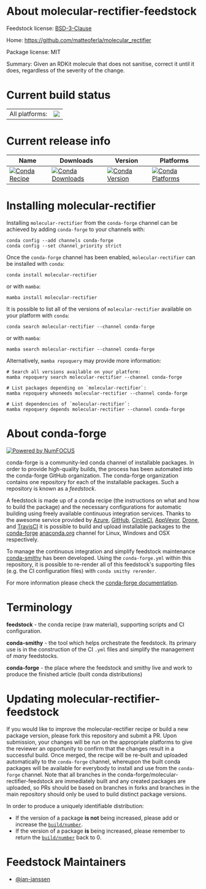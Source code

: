 About molecular-rectifier-feedstock
===================================

Feedstock license: [BSD-3-Clause](https://github.com/conda-forge/molecular-rectifier-feedstock/blob/main/LICENSE.txt)

Home: https://github.com/matteoferla/molecular_rectifier

Package license: MIT

Summary: Given an RDKit molecule that does not sanitise, correct it until it does, regardless of the severity of the change.

Current build status
====================


<table><tr><td>All platforms:</td>
    <td>
      <a href="https://dev.azure.com/conda-forge/feedstock-builds/_build/latest?definitionId=21876&branchName=main">
        <img src="https://dev.azure.com/conda-forge/feedstock-builds/_apis/build/status/molecular-rectifier-feedstock?branchName=main">
      </a>
    </td>
  </tr>
</table>

Current release info
====================

| Name | Downloads | Version | Platforms |
| --- | --- | --- | --- |
| [![Conda Recipe](https://img.shields.io/badge/recipe-molecular--rectifier-green.svg)](https://anaconda.org/conda-forge/molecular-rectifier) | [![Conda Downloads](https://img.shields.io/conda/dn/conda-forge/molecular-rectifier.svg)](https://anaconda.org/conda-forge/molecular-rectifier) | [![Conda Version](https://img.shields.io/conda/vn/conda-forge/molecular-rectifier.svg)](https://anaconda.org/conda-forge/molecular-rectifier) | [![Conda Platforms](https://img.shields.io/conda/pn/conda-forge/molecular-rectifier.svg)](https://anaconda.org/conda-forge/molecular-rectifier) |

Installing molecular-rectifier
==============================

Installing `molecular-rectifier` from the `conda-forge` channel can be achieved by adding `conda-forge` to your channels with:

```
conda config --add channels conda-forge
conda config --set channel_priority strict
```

Once the `conda-forge` channel has been enabled, `molecular-rectifier` can be installed with `conda`:

```
conda install molecular-rectifier
```

or with `mamba`:

```
mamba install molecular-rectifier
```

It is possible to list all of the versions of `molecular-rectifier` available on your platform with `conda`:

```
conda search molecular-rectifier --channel conda-forge
```

or with `mamba`:

```
mamba search molecular-rectifier --channel conda-forge
```

Alternatively, `mamba repoquery` may provide more information:

```
# Search all versions available on your platform:
mamba repoquery search molecular-rectifier --channel conda-forge

# List packages depending on `molecular-rectifier`:
mamba repoquery whoneeds molecular-rectifier --channel conda-forge

# List dependencies of `molecular-rectifier`:
mamba repoquery depends molecular-rectifier --channel conda-forge
```


About conda-forge
=================

[![Powered by
NumFOCUS](https://img.shields.io/badge/powered%20by-NumFOCUS-orange.svg?style=flat&colorA=E1523D&colorB=007D8A)](https://numfocus.org)

conda-forge is a community-led conda channel of installable packages.
In order to provide high-quality builds, the process has been automated into the
conda-forge GitHub organization. The conda-forge organization contains one repository
for each of the installable packages. Such a repository is known as a *feedstock*.

A feedstock is made up of a conda recipe (the instructions on what and how to build
the package) and the necessary configurations for automatic building using freely
available continuous integration services. Thanks to the awesome service provided by
[Azure](https://azure.microsoft.com/en-us/services/devops/), [GitHub](https://github.com/),
[CircleCI](https://circleci.com/), [AppVeyor](https://www.appveyor.com/),
[Drone](https://cloud.drone.io/welcome), and [TravisCI](https://travis-ci.com/)
it is possible to build and upload installable packages to the
[conda-forge](https://anaconda.org/conda-forge) [anaconda.org](https://anaconda.org/)
channel for Linux, Windows and OSX respectively.

To manage the continuous integration and simplify feedstock maintenance
[conda-smithy](https://github.com/conda-forge/conda-smithy) has been developed.
Using the ``conda-forge.yml`` within this repository, it is possible to re-render all of
this feedstock's supporting files (e.g. the CI configuration files) with ``conda smithy rerender``.

For more information please check the [conda-forge documentation](https://conda-forge.org/docs/).

Terminology
===========

**feedstock** - the conda recipe (raw material), supporting scripts and CI configuration.

**conda-smithy** - the tool which helps orchestrate the feedstock.
                   Its primary use is in the construction of the CI ``.yml`` files
                   and simplify the management of *many* feedstocks.

**conda-forge** - the place where the feedstock and smithy live and work to
                  produce the finished article (built conda distributions)


Updating molecular-rectifier-feedstock
======================================

If you would like to improve the molecular-rectifier recipe or build a new
package version, please fork this repository and submit a PR. Upon submission,
your changes will be run on the appropriate platforms to give the reviewer an
opportunity to confirm that the changes result in a successful build. Once
merged, the recipe will be re-built and uploaded automatically to the
`conda-forge` channel, whereupon the built conda packages will be available for
everybody to install and use from the `conda-forge` channel.
Note that all branches in the conda-forge/molecular-rectifier-feedstock are
immediately built and any created packages are uploaded, so PRs should be based
on branches in forks and branches in the main repository should only be used to
build distinct package versions.

In order to produce a uniquely identifiable distribution:
 * If the version of a package **is not** being increased, please add or increase
   the [``build/number``](https://docs.conda.io/projects/conda-build/en/latest/resources/define-metadata.html#build-number-and-string).
 * If the version of a package **is** being increased, please remember to return
   the [``build/number``](https://docs.conda.io/projects/conda-build/en/latest/resources/define-metadata.html#build-number-and-string)
   back to 0.

Feedstock Maintainers
=====================

* [@jan-janssen](https://github.com/jan-janssen/)

